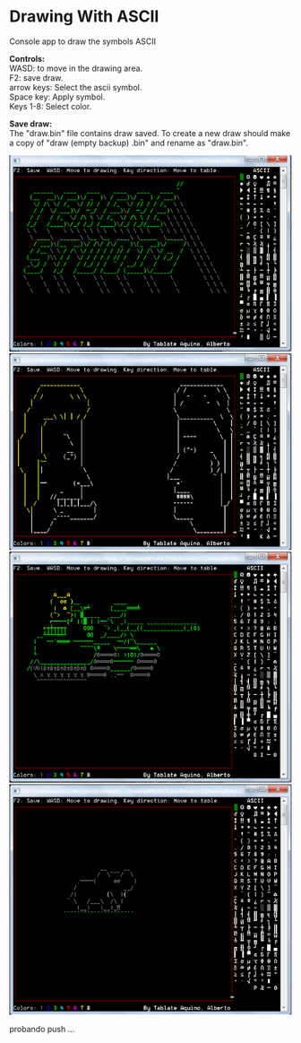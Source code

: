 # Drawing With ASCII
Console app to draw the symbols ASCII

<strong>Controls:</strong><br/>
WASD: to move in the drawing area.<br/>
F2: save draw.<br/>
arrow keys: Select the ascii symbol.<br/>
Space key: Apply symbol.<br/>
Keys 1-8: Select color.<br/>

<strong>Save draw:</strong><br/>
The "draw.bin" file contains draw saved. To create a new draw should make a copy of "draw (empty backup) .bin" and rename as "draw.bin".

<img src="https://raw.githubusercontent.com/tablatealberto/DrawingWithASCII/master/bin/Release/example%204.png"/>
<img src="https://raw.githubusercontent.com/tablatealberto/DrawingWithASCII/master/bin/Release/example%202.png"/>
<img src="https://raw.githubusercontent.com/tablatealberto/DrawingWithASCII/master/bin/Release/example%201.png"/>
<img src="https://raw.githubusercontent.com/tablatealberto/DrawingWithASCII/master/bin/Release/example%203.png"/>

probando push ... 
